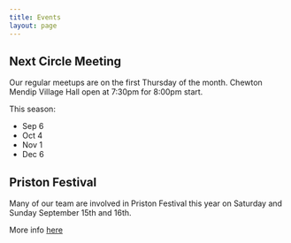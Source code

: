```yaml
---
title: Events
layout: page
---
```


## Next Circle Meeting

Our regular meetups are on the first Thursday of the month. Chewton Mendip Village Hall open at 7:30pm for 8:00pm start.

This season:

* Sep 6
* Oct 4
* Nov 1
* Dec 6

## Priston Festival

Many of our team are involved in Priston Festival this year on Saturday and Sunday September 15th and 16th.

More info [here](http://www.priston.org.uk/festival/")
